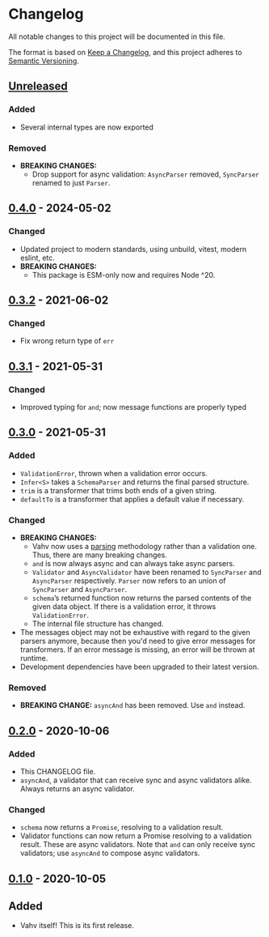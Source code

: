 # Changelog

All notable changes to this project will be documented in this file.

The format is based on [Keep a Changelog](https://keepachangelog.com/en/1.0.0/),
and this project adheres to [Semantic Versioning](https://semver.org/spec/v2.0.0.html).

## [Unreleased]

### Added

- Several internal types are now exported

### Removed

- **BREAKING CHANGES:**
  - Drop support for async validation: `AsyncParser` removed, `SyncParser`
    renamed to just `Parser`.

## [0.4.0] - 2024-05-02

### Changed

- Updated project to modern standards, using unbuild, vitest, modern eslint,
  etc.
- **BREAKING CHANGES:**
  - This package is ESM-only now and requires Node ^20.

## [0.3.2] - 2021-06-02

### Changed

- Fix wrong return type of `err`

## [0.3.1] - 2021-05-31

### Changed

- Improved typing for `and`; now message functions are properly typed

## [0.3.0] - 2021-05-31

### Added

- `ValidationError`, thrown when a validation error occurs.
- `Infer<S>` takes a `SchemaParser` and returns the final parsed structure.
- `trim` is a transformer that trims both ends of a given string.
- `defaultTo` is a transformer that applies a default value if necessary.

### Changed

- **BREAKING CHANGES:**
  - Vahv now uses a [parsing](https://lexi-lambda.github.io/blog/2019/11/05/parse-don-t-validate/)
    methodology rather than a validation one. Thus, there are many breaking
    changes.
  - `and` is now always async and can always take async
    parsers.
  - `Validator` and `AsyncValidator` have been renamed to `SyncParser` and
    `AsyncParser` respectively. `Parser` now refers to an union of `SyncParser`
    and `AsyncParser`.
  - `schema`’s returned function now returns the parsed contents of the given
    data object. If there is a validation error, it throws `ValidationError`.
  - The internal file structure has changed.
- The messages object may not be exhaustive with regard to the given parsers
  anymore, because then you'd need to give error messages for transformers. If
  an error message is missing, an error will be thrown at runtime.
- Development dependencies have been upgraded to their latest version.

### Removed

- **BREAKING CHANGE:** `asyncAnd` has been removed. Use `and` instead.

## [0.2.0] - 2020-10-06

### Added

- This CHANGELOG file.
- `asyncAnd`, a validator that can receive sync and async validators alike.
  Always returns an async validator.

### Changed

- `schema` now returns a `Promise`, resolving to a validation result.
- Validator functions can now return a Promise resolving to a validation result.
  These are async validators. Note that `and` can only receive sync validators;
  use `asyncAnd` to compose async validators.

## [0.1.0] - 2020-10-05

## Added

- Vahv itself! This is its first release.

[Unreleased]: https://github.com/unleashy/vahv/compare/v0.4.0...HEAD
[0.4.0]: https://www.npmjs.com/package/vahv/v/0.4.0
[0.3.2]: https://www.npmjs.com/package/vahv/v/0.3.2
[0.3.1]: https://www.npmjs.com/package/vahv/v/0.3.1
[0.3.0]: https://www.npmjs.com/package/vahv/v/0.3.0
[0.2.0]: https://www.npmjs.com/package/vahv/v/0.2.0
[0.1.0]: https://www.npmjs.com/package/vahv/v/0.1.0
